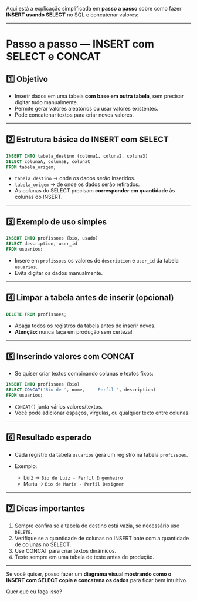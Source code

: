 Aqui está a explicação simplificada em **passo a passo** sobre como fazer **INSERT usando SELECT** no SQL e concatenar valores:

---

# Passo a passo — INSERT com SELECT e CONCAT

## 1️⃣ Objetivo

* Inserir dados em uma tabela **com base em outra tabela**, sem precisar digitar tudo manualmente.
* Permite gerar valores aleatórios ou usar valores existentes.
* Pode concatenar textos para criar novos valores.

---

## 2️⃣ Estrutura básica do INSERT com SELECT

```sql
INSERT INTO tabela_destino (coluna1, coluna2, coluna3)
SELECT colunaA, colunaB, colunaC
FROM tabela_origem;
```

* `tabela_destino` → onde os dados serão inseridos.
* `tabela_origem` → de onde os dados serão retirados.
* As colunas do SELECT precisam **corresponder em quantidade** às colunas do INSERT.

---

## 3️⃣ Exemplo de uso simples

```sql
INSERT INTO profissoes (bio, usado)
SELECT description, user_id
FROM usuarios;
```

* Insere em `profissoes` os valores de `description` e `user_id` da tabela `usuarios`.
* Evita digitar os dados manualmente.

---

## 4️⃣ Limpar a tabela antes de inserir (opcional)

```sql
DELETE FROM profissoes;
```

* Apaga todos os registros da tabela antes de inserir novos.
* **Atenção:** nunca faça em produção sem certeza!

---

## 5️⃣ Inserindo valores com CONCAT

* Se quiser criar textos combinando colunas e textos fixos:

```sql
INSERT INTO profissoes (bio)
SELECT CONCAT('Bio de ', nome, ' - Perfil ', description)
FROM usuarios;
```

* `CONCAT()` junta vários valores/textos.
* Você pode adicionar espaços, vírgulas, ou qualquer texto entre colunas.

---

## 6️⃣ Resultado esperado

* Cada registro da tabela `usuarios` gera um registro na tabela `profissoes`.
* Exemplo:

  * Luiz → `Bio de Luiz - Perfil Engenheiro`
  * Maria → `Bio de Maria - Perfil Designer`

---

## 7️⃣ Dicas importantes

1. Sempre confira se a tabela de destino está vazia, se necessário use `DELETE`.
2. Verifique se a quantidade de colunas no INSERT bate com a quantidade de colunas no SELECT.
3. Use CONCAT para criar textos dinâmicos.
4. Teste sempre em uma tabela de teste antes de produção.

---

Se você quiser, posso fazer um **diagrama visual mostrando como o INSERT com SELECT copia e concatena os dados** para ficar bem intuitivo.

Quer que eu faça isso?
